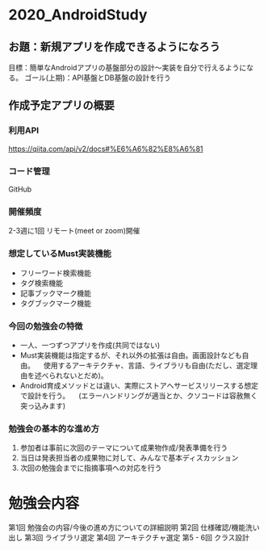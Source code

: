 # 2020_AndroidStudy

## お題：新規アプリを作成できるようになろう
目標：簡単なAndroidアプリの基盤部分の設計〜実装を自分で行えるようになる。
ゴール(上期)：API基盤とDB基盤の設計を行う

## 作成予定アプリの概要
### 利用API
https://qiita.com/api/v2/docs#%E6%A6%82%E8%A6%81

### コード管理
GitHub

### 開催頻度
2-3週に1回
リモート(meet or zoom)開催

### 想定しているMust実装機能
* フリーワード検索機能
* タグ検索機能
* 記事ブックマーク機能
* タグブックマーク機能

### 今回の勉強会の特徴
* 一人、一つずつアプリを作成(共同ではない)
* Must実装機能は指定するが、それ以外の拡張は自由。画面設計なども自由。
　使用するアーキテクチャ、言語、ライブラリも自由(ただし、選定理由を述べられないとだめ)。
* Android育成メソッドとは違い、実際にストアへサービスリリースする想定で設計を行う。
　(エラーハンドリングが適当とか、クソコードは容赦無く突っ込みます)
### 勉強会の基本的な進め方
1. 参加者は事前に次回のテーマについて成果物作成/発表準備を行う
2. 当日は発表担当者の成果物に対して、みんなで基本ディスカッション
3. 次回の勉強会までに指摘事項への対応を行う

# 勉強会内容
第1回 勉強会の内容/今後の進め方についての詳細説明
第2回 仕様確認/機能洗い出し
第3回 ライブラリ選定
第4回 アーキテクチャ選定
第5 - 6回 クラス設計
